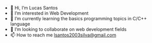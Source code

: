 - 👋 Hi, I’m Lucas Santos
- 👀 I’m interested in Web Development
- 🌱 I’m currently learning the basics programming topics in C/C++ language
- 💞️ I’m looking to collaborate on web development fields
- 📫 How to reach me lsantos2003silva@gmail.com
